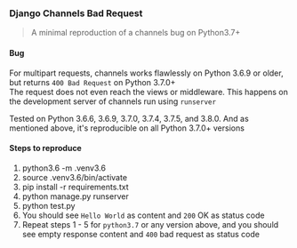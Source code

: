 ### Django Channels Bad Request
> A minimal reproduction of a channels bug on Python3.7+

#### Bug

For multipart requests, channels works flawlessly on Python 3.6.9 or older, but returns `400 Bad Request` on Python 3.7.0+  
The request does not even reach the views or middleware. This happens on the development server of channels run using `runserver`

Tested on Python 3.6.6, 3.6.9, 3.7.0, 3.7.4, 3.7.5, and 3.8.0. And as mentioned above, it's reproducible on all Python 3.7.0+ versions

#### Steps to reproduce

1. python3.6 -m .venv3.6
2. source .venv3.6/bin/activate
3. pip install -r requirements.txt
4. python manage.py runserver
5. python test.py
6. You should see `Hello World` as content and `200` OK as status code
7. Repeat steps 1 - 5 for `python3.7` or any version above, and you should see empty response content and `400` bad request as status code
